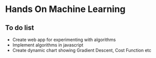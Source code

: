 # Hands On Machine Learning
## To do list
* Create web app for experimenting with algorithms
* Implement algorithms in javascript
* Create dynamic chart showing Gradient Descent, Cost Function etc